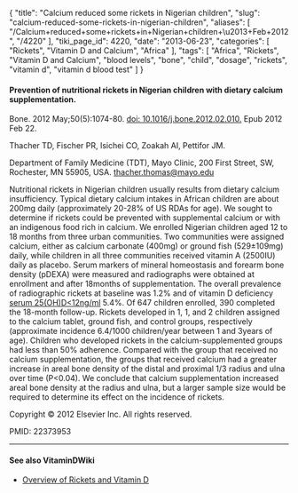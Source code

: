 {
    "title": "Calcium reduced some rickets in Nigerian children",
    "slug": "calcium-reduced-some-rickets-in-nigerian-children",
    "aliases": [
        "/Calcium+reduced+some+rickets+in+Nigerian+children+\u2013+Feb+2012",
        "/4220"
    ],
    "tiki_page_id": 4220,
    "date": "2013-06-23",
    "categories": [
        "Rickets",
        "Vitamin D and Calcium",
        "Africa"
    ],
    "tags": [
        "Africa",
        "Rickets",
        "Vitamin D and Calcium",
        "blood levels",
        "bone",
        "child",
        "dosage",
        "rickets",
        "vitamin d",
        "vitamin d blood test"
    ]
}


#### Prevention of nutritional rickets in Nigerian children with dietary calcium supplementation.

Bone. 2012 May;50(5):1074-80. [doi: 10.1016/j.bone.2012.02.010.](https://doi.org/10.1016/j.bone.2012.02.010.) Epub 2012 Feb 22.

Thacher TD, Fischer PR, Isichei CO, Zoakah AI, Pettifor JM.

Department of Family Medicine (TDT), Mayo Clinic, 200 First Street, SW, Rochester, MN 55905, USA. thacher.thomas@mayo.edu

Nutritional rickets in Nigerian children usually results from dietary calcium insufficiency. Typical dietary calcium intakes in African children are about 200mg daily (approximately 20-28% of US RDAs for age). We sought to determine if rickets could be prevented with supplemental calcium or with an indigenous food rich in calcium. We enrolled Nigerian children aged 12 to 18 months from three urban communities. Two communities were assigned calcium, either as calcium carbonate (400mg) or ground fish (529±109mg) daily, while children in all three communities received vitamin A (2500IU) daily as placebo. Serum markers of mineral homeostasis and forearm bone density (pDEXA) were measured and radiographs were obtained at enrollment and after 18months of supplementation. The overall prevalence of radiographic rickets at baseline was 1.2% and of vitamin D deficiency [serum 25(OH)D<12ng/ml](serum%2025(OH)D<12ng/ml) 5.4%. Of 647 children enrolled, 390 completed the 18-month follow-up. Rickets developed in 1, 1, and 2 children assigned to the calcium tablet, ground fish, and control groups, respectively (approximate incidence 6.4/1000 children/year between 1 and 3years of age). Children who developed rickets in the calcium-supplemented groups had less than 50% adherence. Compared with the group that received no calcium supplementation, the groups that received calcium had a greater increase in areal bone density of the distal and proximal 1/3 radius and ulna over time (P<0.04). We conclude that calcium supplementation increased areal bone density at the radius and ulna, but a larger sample size would be required to determine its effect on the incidence of rickets.

Copyright © 2012 Elsevier Inc. All rights reserved.

PMID:     22373953

---

#### See also VitaminDWiki

* [Overview of Rickets and Vitamin D](/posts/overview-of-rickets-and-vitamin-d)